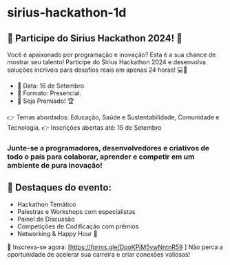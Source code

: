 # sirius-hackathon-1d
## 🚀 Participe do Sirius Hackathon 2024! 🚀


Você é apaixonado por programação e inovação? Esta é a sua chance de mostrar seu talento! Participe do Sirius Hackathon 2024 e desenvolva soluções incríveis para desafios reais em apenas 24 horas! 💻🎯
- 🔹 Data: 16 de Setembro
- 🔹 Formato: Presencial.
- 🔹 Seja Premiado! 🏆


👉 Temas abordados: Educação, Saúde e Sustentabilidade, Comunidade e Tecnologia.
👉 Inscrições abertas até: 15 de Setembro

### Junte-se a programadores, desenvolvedores e criativos de todo o país para colaborar, aprender e competir em um ambiente de pura inovação!

## 🌟 Destaques do evento:
- Hackathon Temático
- Palestras e Workshops com especialistas
- Painel de Discussão
- Competições de Codificação com prêmios
- Networking & Happy Hour 🍻
  
📲 Inscreva-se agora: [https://forms.gle/DpoKPiM5vwNntnR59 ]
Não perca a oportunidade de acelerar sua carreira e criar conexões valiosas!
